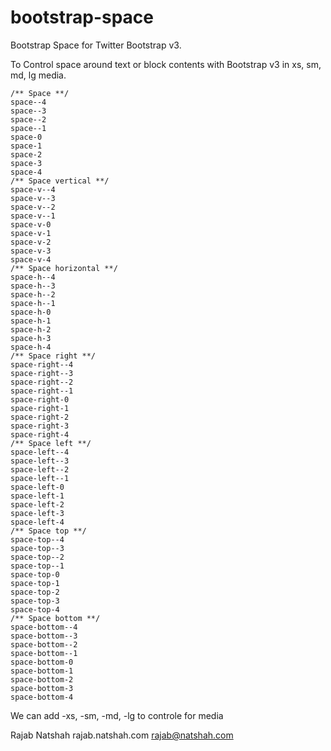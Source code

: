 bootstrap-space
===============

  Bootstrap Space for Twitter Bootstrap v3.
 
  To Control space around text or block contents with Bootstrap v3 in xs, sm, md, lg media.
   

    /** Space **/
    space--4
    space--3
    space--2
    space--1
    space-0
    space-1
    space-2
    space-3
    space-4
    /** Space vertical **/
    space-v--4
    space-v--3
    space-v--2
    space-v--1
    space-v-0
    space-v-1
    space-v-2
    space-v-3
    space-v-4
    /** Space horizontal **/
    space-h--4
    space-h--3
    space-h--2
    space-h--1
    space-h-0
    space-h-1
    space-h-2
    space-h-3
    space-h-4
    /** Space right **/
    space-right--4
    space-right--3
    space-right--2
    space-right--1
    space-right-0
    space-right-1
    space-right-2
    space-right-3
    space-right-4
    /** Space left **/ 
    space-left--4
    space-left--3
    space-left--2
    space-left--1
    space-left-0
    space-left-1
    space-left-2
    space-left-3
    space-left-4
    /** Space top **/
    space-top--4
    space-top--3
    space-top--2
    space-top--1
    space-top-0
    space-top-1
    space-top-2
    space-top-3
    space-top-4
    /** Space bottom **/
    space-bottom--4
    space-bottom--3
    space-bottom--2
    space-bottom--1
    space-bottom-0
    space-bottom-1
    space-bottom-2
    space-bottom-3
    space-bottom-4


We can add -xs, -sm, -md, -lg to controle for media
   
   
  Rajab Natshah
  rajab.natshah.com
  rajab@natshah.com
 
